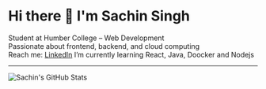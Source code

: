 # Hi there 👋 I'm Sachin Singh

Student at Humber College – Web Development  
Passionate about frontend, backend, and cloud computing  
Reach me: [LinkedIn](https://www.linkedin.com/in/sachin-singh-31615432a) 
I’m currently learning React, Java, Doocker and Nodejs

---

![Sachin's GitHub Stats](https://github-readme-stats.vercel.app/api?username=robby3689&show_icons=true&theme=dark)
